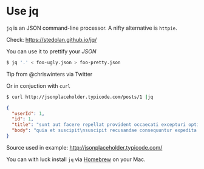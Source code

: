# Use jq

`jq` is an JSON command-line processor. A nifty alternative is `httpie`.

Check: https://stedolan.github.io/jq/

You can use it to prettify your *JSON*

```bash
$ jq '.' < foo-ugly.json > foo-pretty.json
```

Tip from @chriswinters via Twitter

Or in conjuction with `curl`

```bash
$ curl http://jsonplaceholder.typicode.com/posts/1 |jq
```

```json
{
  "userId": 1,
  "id": 1,
  "title": "sunt aut facere repellat provident occaecati excepturi optio reprehenderit",
  "body": "quia et suscipit\nsuscipit recusandae consequuntur expedita et cum\nreprehenderit molestiae ut ut quas totam\nnostrum rerum est autem sunt rem eveniet architecto"
}
```

Source used in example: http://jsonplaceholder.typicode.com/

You can with luck install `jq` via [Homebrew](http://brew.sh/) on your Mac.
